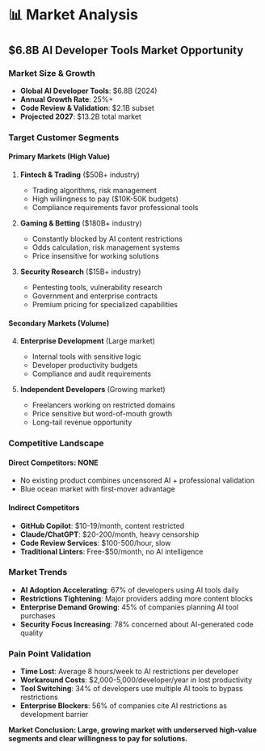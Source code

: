 # 📊 Market Analysis

## **$6.8B AI Developer Tools Market Opportunity**

### **Market Size & Growth**
- **Global AI Developer Tools**: $6.8B (2024)
- **Annual Growth Rate**: 25%+  
- **Code Review & Validation**: $2.1B subset
- **Projected 2027**: $13.2B total market

### **Target Customer Segments**

#### **Primary Markets (High Value)**
1. **Fintech & Trading** ($50B+ industry)
   - Trading algorithms, risk management
   - High willingness to pay ($10K-50K budgets)
   - Compliance requirements favor professional tools

2. **Gaming & Betting** ($180B+ industry)  
   - Constantly blocked by AI content restrictions
   - Odds calculation, risk management systems
   - Price insensitive for working solutions

3. **Security Research** ($15B+ industry)
   - Pentesting tools, vulnerability research
   - Government and enterprise contracts
   - Premium pricing for specialized capabilities

#### **Secondary Markets (Volume)**
4. **Enterprise Development** (Large market)
   - Internal tools with sensitive logic
   - Developer productivity budgets
   - Compliance and audit requirements

5. **Independent Developers** (Growing market)
   - Freelancers working on restricted domains
   - Price sensitive but word-of-mouth growth
   - Long-tail revenue opportunity

### **Competitive Landscape**

#### **Direct Competitors: NONE**
- No existing product combines uncensored AI + professional validation
- Blue ocean market with first-mover advantage

#### **Indirect Competitors**
- **GitHub Copilot**: $10-19/month, content restricted
- **Claude/ChatGPT**: $20-200/month, heavy censorship  
- **Code Review Services**: $100-500/hour, slow
- **Traditional Linters**: Free-$50/month, no AI intelligence

### **Market Trends**
- **AI Adoption Accelerating**: 67% of developers using AI tools daily
- **Restrictions Tightening**: Major providers adding more content blocks
- **Enterprise Demand Growing**: 45% of companies planning AI tool purchases
- **Security Focus Increasing**: 78% concerned about AI-generated code quality

### **Pain Point Validation**
- **Time Lost**: Average 8 hours/week to AI restrictions per developer
- **Workaround Costs**: $2,000-5,000/developer/year in lost productivity
- **Tool Switching**: 34% of developers use multiple AI tools to bypass restrictions
- **Enterprise Blockers**: 56% of companies cite AI restrictions as development barrier

**Market Conclusion: Large, growing market with underserved high-value segments and clear willingness to pay for solutions.**
